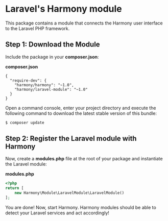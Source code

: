 Laravel's Harmony module
====================

This package contains a module that connects the Harmony user interface to the Laravel PHP framework.

Step 1: Download the Module
---------------------------

Include the package in your **composer.json**:

**composer.json**
```
{
  "require-dev": {
    "harmony/harmony": "~1.0",
    "harmony/laravel-module": "~1.0"
  }
}
```

Open a command console, enter your project directory and execute the
following command to download the latest stable version of this bundle:

```bash
$ composer update
```

Step 2: Register the Laravel module with Harmony
--------------------------------------------

Now, create a **modules.php** file at the root of your package and instantiate
the Laravel module:

**modules.php**
```php
<?php
return [
    new Harmony\Module\LaravelModule\LaravelModule()
];
```

You are done! Now, start Harmony. Harmony modules should be able to detect your Laravel services and act accordingly!
